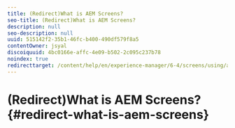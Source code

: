 ```yaml
---
title: (Redirect)What is AEM Screens?
seo-title: (Redirect)What is AEM Screens?
description: null
seo-description: null
uuid: 515142f2-35b1-46fc-b400-490df579f8a5
contentOwner: jsyal
discoiquuid: 4bc0166e-affc-4e09-b502-2c095c237b78
noindex: true
redirecttarget: /content/help/en/experience-manager/6-4/screens/using/aem-screens-introduction
---
```


# (Redirect)What is AEM Screens?{#redirect-what-is-aem-screens}

